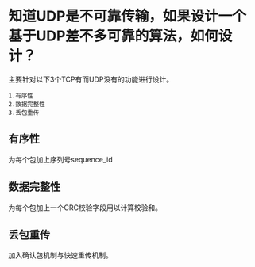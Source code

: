 # 知道UDP是不可靠传输，如果设计一个基于UDP差不多可靠的算法，如何设计？

主要针对以下3个TCP有而UDP没有的功能进行设计。
 
    1.有序性
    2.数据完整性
    3.丢包重传
    
## 有序性

为每个包加上序列号sequence_id

## 数据完整性

为每个包加上一个CRC校验字段用以计算校验和。

## 丢包重传

加入确认包机制与快速重传机制。
